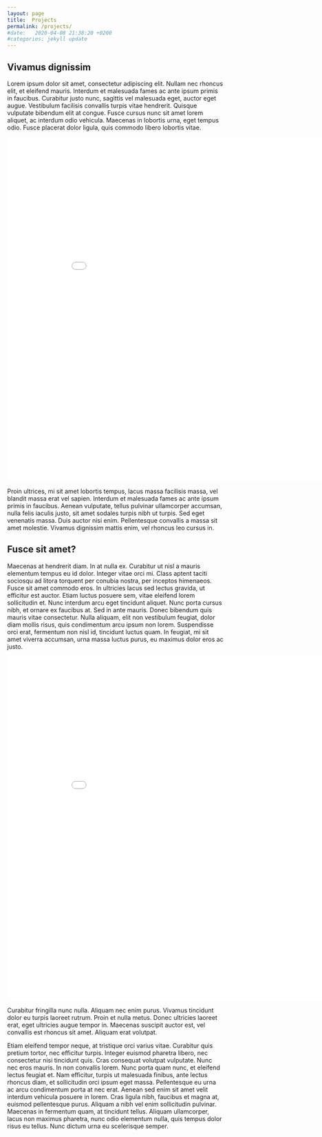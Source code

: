 ```yaml
---
layout: page
title:  Projects
permalink: /projects/
#date:   2020-04-08 21:38:20 +0200
#categories: jekyll update
---
```


## Vivamus dignissim

Lorem ipsum dolor sit amet, consectetur adipiscing elit. Nullam nec rhoncus elit, et eleifend mauris. Interdum et malesuada fames ac ante ipsum primis in faucibus. Curabitur justo nunc, sagittis vel malesuada eget, auctor eget augue. Vestibulum facilisis convallis turpis vitae hendrerit. Quisque vulputate bibendum elit at congue. Fusce cursus nunc sit amet lorem aliquet, ac interdum odio vehicula. Maecenas in lobortis urna, eget tempus odio. Fusce placerat dolor ligula, quis commodo libero lobortis vitae.

<iframe width="900" height="800" frameborder="0" scrolling="no" src="//plotly.com/~stephanefevrier/1.embed"></iframe>

Proin ultrices, mi sit amet lobortis tempus, lacus massa facilisis massa, vel blandit massa erat vel sapien. Interdum et malesuada fames ac ante ipsum primis in faucibus. Aenean vulputate, tellus pulvinar ullamcorper accumsan, nulla felis iaculis justo, sit amet sodales turpis nibh ut turpis. Sed eget venenatis massa. Duis auctor nisi enim. Pellentesque convallis a massa sit amet molestie. Vivamus dignissim mattis enim, vel rhoncus leo cursus in.

## Fusce sit amet?

Maecenas at hendrerit diam. In at nulla ex. Curabitur ut nisl a mauris elementum tempus eu id dolor. Integer vitae orci mi. Class aptent taciti sociosqu ad litora torquent per conubia nostra, per inceptos himenaeos. Fusce sit amet commodo eros. In ultricies lacus sed lectus gravida, ut efficitur est auctor. Etiam luctus posuere sem, vitae eleifend lorem sollicitudin et. Nunc interdum arcu eget tincidunt aliquet. Nunc porta cursus nibh, et ornare ex faucibus at. Sed in ante mauris. Donec bibendum quis mauris vitae consectetur. Nulla aliquam, elit non vestibulum feugiat, dolor diam mollis risus, quis condimentum arcu ipsum non lorem. Suspendisse orci erat, fermentum non nisl id, tincidunt luctus quam. In feugiat, mi sit amet viverra accumsan, urna massa luctus purus, eu maximus dolor eros ac justo.

<iframe width="900" height="800" frameborder="0" scrolling="no" src="//github.com/stephanefevrier/covid-19-analysis/blob/master/hello_world.html"></iframe>


Curabitur fringilla nunc nulla. Aliquam nec enim purus. Vivamus tincidunt dolor eu turpis laoreet rutrum. Proin et nulla metus. Donec ultricies laoreet erat, eget ultricies augue tempor in. Maecenas suscipit auctor est, vel convallis est rhoncus sit amet. Aliquam erat volutpat.

Etiam eleifend tempor neque, at tristique orci varius vitae. Curabitur quis pretium tortor, nec efficitur turpis. Integer euismod pharetra libero, nec consectetur nisi tincidunt quis. Cras consequat volutpat vulputate. Nunc nec eros mauris. In non convallis lorem. Nunc porta quam nunc, et eleifend lectus feugiat et. Nam efficitur, turpis ut malesuada finibus, ante lectus rhoncus diam, et sollicitudin orci ipsum eget massa. Pellentesque eu urna ac arcu condimentum porta at nec erat. Aenean sed enim sit amet velit interdum vehicula posuere in lorem. Cras ligula nibh, faucibus et magna at, euismod pellentesque purus. Aliquam a nibh vel enim sollicitudin pulvinar. Maecenas in fermentum quam, at tincidunt tellus. Aliquam ullamcorper, lacus non maximus pharetra, nunc odio elementum nulla, quis tempus dolor risus eu tellus. Nunc dictum urna eu scelerisque semper. 
